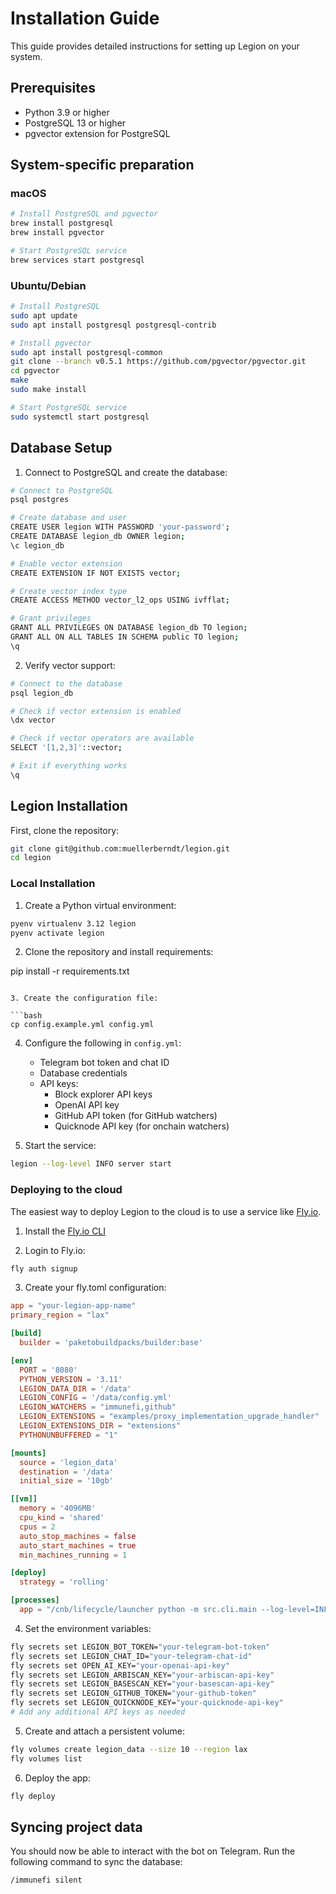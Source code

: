 # Installation Guide

This guide provides detailed instructions for setting up Legion on your system.

## Prerequisites

- Python 3.9 or higher
- PostgreSQL 13 or higher
- pgvector extension for PostgreSQL

## System-specific preparation

### macOS

```bash
# Install PostgreSQL and pgvector
brew install postgresql
brew install pgvector

# Start PostgreSQL service
brew services start postgresql
```

### Ubuntu/Debian

```bash
# Install PostgreSQL
sudo apt update
sudo apt install postgresql postgresql-contrib

# Install pgvector
sudo apt install postgresql-common
git clone --branch v0.5.1 https://github.com/pgvector/pgvector.git
cd pgvector
make
sudo make install

# Start PostgreSQL service
sudo systemctl start postgresql
```

## Database Setup

1. Connect to PostgreSQL and create the database:

```bash
# Connect to PostgreSQL
psql postgres

# Create database and user
CREATE USER legion WITH PASSWORD 'your-password';
CREATE DATABASE legion_db OWNER legion;
\c legion_db

# Enable vector extension
CREATE EXTENSION IF NOT EXISTS vector;

# Create vector index type
CREATE ACCESS METHOD vector_l2_ops USING ivfflat;

# Grant privileges
GRANT ALL PRIVILEGES ON DATABASE legion_db TO legion;
GRANT ALL ON ALL TABLES IN SCHEMA public TO legion;
\q
```

2. Verify vector support:

```bash
# Connect to the database
psql legion_db

# Check if vector extension is enabled
\dx vector

# Check if vector operators are available
SELECT '[1,2,3]'::vector;

# Exit if everything works
\q
```

## Legion Installation

First, clone the repository:

```bash
git clone git@github.com:muellerberndt/legion.git
cd legion
```

### Local Installation

1. Create a Python virtual environment:

```bash
pyenv virtualenv 3.12 legion
pyenv activate legion
```

2. Clone the repository and install requirements:


pip install -r requirements.txt
```

3. Create the configuration file:

```bash
cp config.example.yml config.yml
```

4. Configure the following in `config.yml`:
   - Telegram bot token and chat ID
   - Database credentials
   - API keys:
     - Block explorer API keys
     - OpenAI API key
     - GitHub API token (for GitHub watchers)
     - Quicknode API key (for onchain watchers)

5. Start the service:

```bash
legion --log-level INFO server start
```

### Deploying to the cloud

The easiest way to deploy Legion to the cloud is to use a service like [Fly.io](https://fly.io).

1. Install the [Fly.io CLI](https://fly.io/docs/hands-on/install-flyctl/)

2. Login to Fly.io:

```bash
fly auth signup
```

3. Create your fly.toml configuration:

```toml
app = "your-legion-app-name"
primary_region = "lax"

[build]
  builder = 'paketobuildpacks/builder:base'

[env]
  PORT = '8080'
  PYTHON_VERSION = '3.11'
  LEGION_DATA_DIR = '/data'
  LEGION_CONFIG = '/data/config.yml'
  LEGION_WATCHERS = "immunefi,github"
  LEGION_EXTENSIONS = "examples/proxy_implementation_upgrade_handler"
  LEGION_EXTENSIONS_DIR = "extensions"
  PYTHONUNBUFFERED = "1"

[mounts]
  source = 'legion_data'
  destination = '/data'
  initial_size = '10gb'

[[vm]]
  memory = '4096MB'
  cpu_kind = 'shared'
  cpus = 2
  auto_stop_machines = false
  auto_start_machines = true
  min_machines_running = 1

[deploy]
  strategy = 'rolling'

[processes]
  app = "/cnb/lifecycle/launcher python -m src.cli.main --log-level=INFO server start"
```

4. Set the environment variables:

```bash
fly secrets set LEGION_BOT_TOKEN="your-telegram-bot-token"
fly secrets set LEGION_CHAT_ID="your-telegram-chat-id"
fly secrets set OPEN_AI_KEY="your-openai-api-key"
fly secrets set LEGION_ARBISCAN_KEY="your-arbiscan-api-key"
fly secrets set LEGION_BASESCAN_KEY="your-basescan-api-key"
fly secrets set LEGION_GITHUB_TOKEN="your-github-token"
fly secrets set LEGION_QUICKNODE_KEY="your-quicknode-api-key"
# Add any additional API keys as needed
```

5. Create and attach a persistent volume:

```bash
fly volumes create legion_data --size 10 --region lax
fly volumes list
```

6. Deploy the app:

```bash
fly deploy
```

## Syncing project data

You should now be able to interact with the bot on Telegram. Run the following command to sync the database:

```bash
/immunefi silent
```
